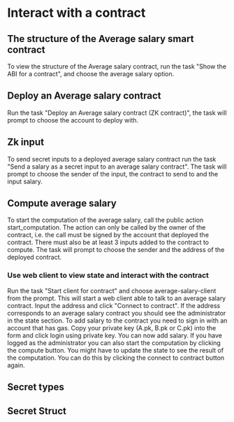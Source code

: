 # Interact with a contract

## The structure of the Average salary smart contract

To view the structure of the Average salary contract, run the task "Show the ABI for a contract", 
and choose the average salary option.

## Deploy an Average salary contract 

Run the task "Deploy an Average salary contract (ZK contract)", the task will prompt to choose the
account to deploy with.

## Zk input

To send secret inputs to a deployed average salary contract run the task 
"Send a salary as a secret input to an average salary contract". The task will prompt to choose the
sender of the input, the contract to send to and the input salary.

## Compute average salary

To start the computation of the average salary, call the public action start_computation. 
The action can only be called by the owner of the contract, i.e.
the call must be signed by the account that deployed the contract.
There must also be at least 3 inputs added to the contract to compute.
The task will prompt to choose the sender and the address of the deployed contract.

### Use web client to view state and interact with the contract

Run the task "Start client for contract" and choose average-salary-client from the prompt. This will start a
web client able to talk to an average salary contract. Input the address and click "Connect to contract".
If the address corresponds to an average salary contract you should see the administrator in the state section.
To add salary to the contract you need to sign in with an account that has gas. Copy your private key 
(A.pk, B.pk or C.pk) into the form and click login using private key. You can now add salary.
If you have logged as the administrator you can also start the computation by clicking the compute button.
You might have to update the state to see the result of the computation. You can do this by clicking the connect to 
contract button again.

## Secret types


## Secret Struct



